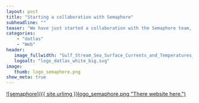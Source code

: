 ```yaml
---
layout: post
title: "Starting a collaboration with Semaphore"
subheadline: ""
teaser: "We have just started a collaboration with the Semaphore team, to help us find a nice logo and visual identity for Datlas."
categories:
    - "datlas"
    - "Web"
header:
   image_fullwidth: "Gulf_Stream_Sea_Surface_Currents_and_Temperatures_NASA_SVS.jpg"
   logoalt: "logo_datlas_white_big.svg"
image:
   thumb: logo_semaphore.png
show_meta: true
---
```

[![semaphore]({{ site.urlimg }}logo_semaphore.png
"There website here.")](http://semaphore-communication.fr/semaphore/)